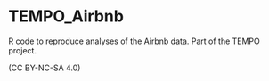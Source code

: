 # TEMPO_Airbnb

R code to reproduce analyses of the Airbnb data. Part of the TEMPO project.

(CC BY-NC-SA 4.0)
